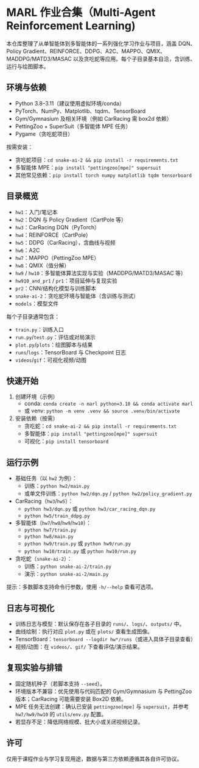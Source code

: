# MARL 作业合集（Multi-Agent Reinforcement Learning)

本仓库整理了从单智能体到多智能体的一系列强化学习作业与项目，涵盖 DQN、Policy Gradient、REINFORCE、DDPG、A2C、MAPPO、QMIX、MADDPG/MATD3/MASAC 以及贪吃蛇等应用。每个子目录基本自洽，含训练、运行与绘图脚本。


## 环境与依赖
- Python 3.8–3.11（建议使用虚拟环境/conda）
- PyTorch、NumPy、Matplotlib、tqdm、TensorBoard
- Gym/Gymnasium 及相关环境（例如 CarRacing 需 box2d 依赖）
- PettingZoo + SuperSuit（多智能体 MPE 任务）
- Pygame（贪吃蛇项目）

按需安装：
- 贪吃蛇项目：`cd snake-ai-2 && pip install -r requirements.txt`
- 多智能体 MPE：`pip install "pettingzoo[mpe]" supersuit`
- 其他常见依赖：`pip install torch numpy matplotlib tqdm tensorboard`


## 目录概览
- `hw1`：入门/笔记本
- `hw2`：DQN 与 Policy Gradient（CartPole 等）
- `hw3`：CarRacing DQN（PyTorch）
- `hw4`：REINFORCE（CartPole）
- `hw5`：DDPG（CarRacing），含曲线与视频
- `hw6`：A2C
- `hw7`：MAPPO（PettingZoo MPE）
- `hw8`：QMIX（值分解）
- `hw9` / `hw10`：多智能体算法实现与实验（MADDPG/MATD3/MASAC 等）
- `hw910_and_pr1` / `pr1`：项目延伸与复现实验
- `pr2`：CNN/结构化模型与训练脚本
- `snake-ai-2`：贪吃蛇环境与智能体（含训练与测试）
- `models`：模型文件

每个子目录通常包含：
- `train.py`：训练入口
- `run.py`/`test.py`：评估或对局演示
- `plot.py`/`plots`：绘图脚本与结果
- `runs`/`logs`：TensorBoard 与 Checkpoint 日志
- `videos`/`gif`：可视化视频/动图


## 快速开始
1) 创建环境（示例）
   - conda: `conda create -n marl python=3.10 && conda activate marl`
   - 或 venv: `python -m venv .venv && source .venv/bin/activate`
2) 安装依赖（按需）
   - 贪吃蛇：`cd snake-ai-2 && pip install -r requirements.txt`
   - 多智能体：`pip install "pettingzoo[mpe]" supersuit`
   - 可视化：`pip install tensorboard`


## 运行示例
- 基础任务（以 `hw2` 为例）：
  - 训练：`python hw2/main.py`
  - 或单文件训练：`python hw2/dqn.py` / `python hw2/policy_gradient.py`
- CarRacing（`hw3`/`hw5`）：
  - `python hw3/dqn.py` 或 `python hw3/car_racing_dqn.py`
  - `python hw5/train_ddpg.py`
- 多智能体（`hw7`/`hw8`/`hw9`/`hw10`）：
  - `python hw7/train.py`
  - `python hw8/main.py`
  - `python hw9/train.py` 或 `python hw9/run.py`
  - `python hw10/train.py` 或 `python hw10/run.py`
- 贪吃蛇（`snake-ai-2`）：
  - 训练：`python snake-ai-2/train.py`
  - 演示：`python snake-ai-2/main.py`

提示：多数脚本支持命令行参数，使用 `-h/--help` 查看可选项。


## 日志与可视化
- 训练日志与模型：默认保存在各子目录的 `runs/`、`logs/`、`outputs/` 中。
- 曲线绘制：执行对应 `plot.py` 或在 `plots/` 查看生成图像。
- TensorBoard：`tensorboard --logdir hw*/runs`（或进入具体子目录查看）
- 视频/动图：在 `videos/`、`gif/` 下查看评估/演示结果。


## 复现实验与排错
- 固定随机种子（若脚本支持 `--seed`）。
- 环境版本不兼容：优先使用与代码匹配的 Gym/Gymnasium 与 PettingZoo 版本；CarRacing 可能需要安装 Box2D 依赖。
- MPE 任务无法创建：确认已安装 `pettingzoo[mpe]` 与 `supersuit`，并参考 `hw7/hw9/hw10` 的 `utils/env.py` 配置。
- 若显存不足：降低网络规模、批大小或关闭视频记录。


## 许可
仅用于课程作业与学习复现用途，数据与第三方依赖遵循其各自许可协议。
